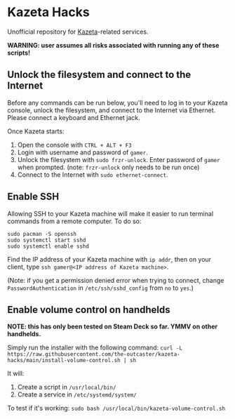 # Kazeta Hacks
Unofficial repository for [Kazeta](https://kazeta.org/)-related services.

**WARNING: user assumes all risks associated with running any of these scripts!**

## Unlock the filesystem and connect to the Internet
Before any commands can be run below, you'll need to log in to your Kazeta console, unlock the filesystem, and connect to the Internet via Ethernet. Please connect a keyboard and Ethernet jack.

Once Kazeta starts:
1. Open the console with `CTRL + ALT + F3`
2. Login with username and password of `gamer`.
3. Unlock the filesystem with `sudo frzr-unlock`. Enter password of `gamer` when prompted. (note: `frzr-unlock` only needs to be run once)
4. Connect to the Internet with `sudo ethernet-connect`.

## Enable SSH
Allowing SSH to your Kazeta machine will make it easier to run terminal commands from a remote computer. To do so:
```
sudo pacman -S openssh
sudo systemctl start sshd
sudo systemctl enable sshd
```
Find the IP address of your Kazeta machine with `ip addr`, then on your client, type `ssh gamer@<IP address of Kazeta machine>`.

(Note: if you get a permission denied error when trying to connect, change `PasswordAuthentication` in `/etc/ssh/sshd_config` from `no` to `yes`.)

## Enable volume control on handhelds
**NOTE: this has only been tested on Steam Deck so far. YMMV on other handhelds.**

Simply run the installer with the following command:
`curl -L https://raw.githubusercontent.com/the-outcaster/kazeta-hacks/main/install-volume-control.sh | sh`

It will:
1. Create a script in `/usr/local/bin/`
2. Create a service in `/etc/systemd/system/`

To test if it's working:
`sudo bash /usr/local/bin/kazeta-volume-control.sh`
